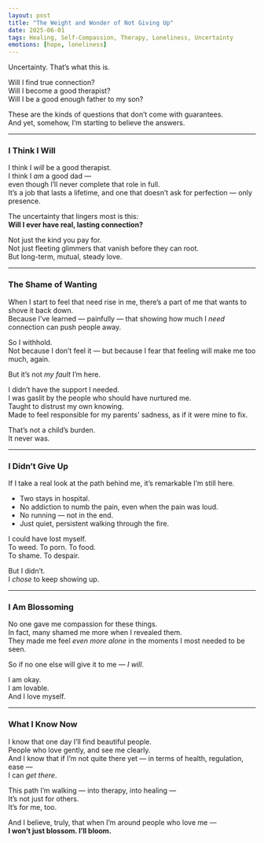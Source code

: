 ```yaml
---
layout: post
title: "The Weight and Wonder of Not Giving Up"
date: 2025-06-01
tags: Healing, Self-Compassion, Therapy, Loneliness, Uncertainty
emotions: [hope, loneliness]
---
```


Uncertainty. That’s what this is.

Will I find true connection?  
Will I become a good therapist?  
Will I be a good enough father to my son?

These are the kinds of questions that don’t come with guarantees.  
And yet, somehow, I’m starting to believe the answers.

---

### I Think I Will

I think I *will* be a good therapist.  
I think I *am* a good dad —  
even though I’ll never complete that role in full.  
It’s a job that lasts a lifetime, and one that doesn’t ask for perfection — only presence.

The uncertainty that lingers most is this:  
**Will I ever have real, lasting connection?**

Not just the kind you pay for.  
Not just fleeting glimmers that vanish before they can root.  
But long-term, mutual, steady love.

---

### The Shame of Wanting

When I start to feel that need rise in me, there’s a part of me that wants to shove it back down.  
Because I’ve learned — painfully — that showing how much I *need* connection can push people away.

So I withhold.  
Not because I don’t feel it — but because I fear that feeling will make me too much, again.

But it’s not *my fault* I’m here.

I didn’t have the support I needed.  
I was gaslit by the people who should have nurtured me.  
Taught to distrust my own knowing.  
Made to feel responsible for my parents' sadness, as if it were mine to fix.

That’s not a child’s burden.  
It never was.

---

### I Didn’t Give Up

If I take a real look at the path behind me, it’s remarkable I’m still here.

- Two stays in hospital.  
- No addiction to numb the pain, even when the pain was loud.  
- No running — not in the end.  
- Just quiet, persistent walking through the fire.

I could have lost myself.  
To weed. To porn. To food.  
To shame. To despair.

But I didn’t.  
I *chose* to keep showing up.

---

### I Am Blossoming

No one gave me compassion for these things.  
In fact, many shamed me more when I revealed them.  
They made me feel *even more alone* in the moments I most needed to be seen.

So if no one else will give it to me — *I will*.

I am okay.  
I am lovable.  
And I love myself.

---

### What I Know Now

I know that one day I’ll find beautiful people.  
People who love gently, and see me clearly.  
And I know that if I’m not quite there yet — in terms of health, regulation, ease —  
I can *get there*.

This path I’m walking — into therapy, into healing —  
It’s not just for others.  
It’s for me, too.

And I believe, truly, that when I’m around people who love me —  
**I won’t just blossom. I’ll bloom.**
